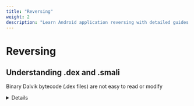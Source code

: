 ```yaml
---
title: "Reversing"
weight: 2
description: "Learn Android application reversing with detailed guides on understanding .dex and .smali, extracting and modifying APKs using Apktool, and decompiling with jadx."
---
```


# Reversing

## Understanding .dex and .smali

Binary Dalvik bytecode (.dex files) are not easy to read or modify

<details>

{{< details summary="Dex format" >}}

More details \[[↗](https://www.bugsnag.com/blog/dex-and-d8/)].

**HEX**

```sh
6465780A 30333800 7A44CBBB FB4AE841 0286C06A 8DF19000
3C5DE024 D07326A2 E0010000 70000000 78563412 00000000
00000000 64010000 05000000 70000000 03000000 84000000
01000000 90000000 00000000 00000000 02000000 9C000000
01000000 AC000000 14010000 CC000000 E4000000 EC000000
07010000 2C010000 2F010000 01000000 02000000 03000000
03000000 02000000 00000000 00000000 00000000 01000000
00000000 01000000 01000000 00000000 00000000 FFFFFFFF
00000000 57010000 00000000 01000100 01000000 00000000
04000000 70100000 00000E00 063C696E 69743E00 194C616E
64726F69 642F6170 702F4170 706C6963 6174696F 6E3B0023
4C636F6D 2F627567 736E6167 2F646578 6578616D 706C652F
42756773 6E616741 70703B00 01560026 7E7E4438 7B226D69
6E2D6170 69223A32 362C2276 65727369 6F6E223A 2276302E
312E3134 227D0000 00010001 818004CC 01000000 0A000000
00000000 01000000 00000000 01000000 05000000 70000000
02000000 03000000 84000000 03000000 01000000 90000000
05000000 02000000 9C000000 06000000 01000000 AC000000
01200000 01000000 CC000000 02200000 05000000 E4000000
00200000 01000000 57010000 00100000 01000000 64010000
```

**UTF-8**

```sh
dex
038zDÀª˚JËAÜ¿jçÒê<]‡$–s&¢‡pxv4dpñêú¨ã‰ï, ˇˇˇˇwp<init="">Landroid/app/Application;</]‡$–s&¢‡pxv4dpñêú¨ã‰ï,>
#Lcom/bugsnag/dexexample/BugsnagApp;
V&~~D8{"min-api":26,"version":"v0.1.14"}ÅÄÃ
pÑêú¨ Ã ‰ Wd
```

{{< /details >}}

So there are tools out there to convert to and from a human readable representation. The most common human readable format is known as **Smali.** We can say that Smali acting like assembly language \[[↗](https://payatu.com/blog/an-introduction-to-smali/)]. You can convert ("disassembler") dex to smali using [baksmali](https://github.com/JesusFreke/smali) tool.

**Example**

* ```java
  int x = 42         //java
  ```
* ```sh
  13 00 2A 00        //dex file contains this hex sequence
  ```
* ```sh
  const/16 v0, 42    //smali
  ```

---

## Extract APK

```bash
# Prints all packages
adb shell pm list packages

# Print the path to the .apk of the given installed package name
# Note: There can be more apk
adb shell pm path <com.package.app>

# Get apk(s)
adb pull <path>
```

---

## Disassemble & Assemble

[Apktool](https://github.com/iBotPeaches/Apktool) is a tool for reverse engineering Android apps. It can decode (and disassemble) resources to **nearly** original form and **rebuild** them after making some modifications (and other stuff).

In this way you can read `.smali` code (so you don't need baksmali), `AndroidManifest.xml`, etc.

{{< hint style=notes >}}
**Note**: even if you can extract apk like it was a zip, you can't read file such as `AndroidManifest.xml` because it's compiled. Here's why you should use a tool like apktool.
{{< /hint >}}

**Disassemble**

```sh
apktool d target.apk # Default output is in dist directory
```

**Assemble (Single apk)**

```sh
# Assemble (inside the folder of the disassembled apk)
apktool b .
# Sign
java -jar uber-apk-signer.jar -apk target.apk
```

**Assemble (Splitted apk)**

```sh
# Assemble (inside the folder of the disassembled apk)
java -jar APKEditor.jar m -i <path_splitted_apk> -o merged.apk
# Sign
java -jar uber-apk-signer.jar -a merged.apk --allowResign -o <merged_signed>
```

---

## Troubleshooting apktool

* **INSTALL\_FAILED\_INVALID\_APK:** Failed to extract native libraries
  * This error occurs in some apktool versions with apps containing native libraries. To fix it, set `extractNativeLibs` to `true` in `AndroidManifest.xml`, then repackage and re-sign the APK.
* If you have errors when you assemble try this:

    ```sh
    apktool d -f -r target.apk
    # Note: This do not decode resources
    ```

---

## Dex to Java

Decompile to (near) source code (Dex to Java) using [jadx](https://github.com/skylot/jadx).

```sh
# Open jadx-gui
jadx-gui

# Decompile
jadx target.apk
jadx -d App target.apk
```
